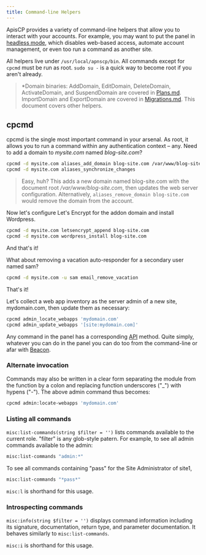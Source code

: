 ```yaml
---
title: Command-line Helpers
---
```

ApisCP provides a variety of command-line helpers that allow you to interact with your accounts. For example, you may want to put the panel in [headless mode](https://github.com/apisnetworks/apnscp-playbooks#toggling-headless-mode), which disables web-based access, automate account management, or even too run a command as another site.

All helpers live under `/usr/local/apnscp/bin`. All commands except for `cpcmd` must be run as root. `sudo su -` is a quick way to become root if you aren't already.

> *Domain binaries: AddDomain, EditDomain, DeleteDomain, ActivateDomain, and SuspendDomain are covered in [Plans.md](Plans.md). ImportDomain and ExportDomain are covered in [Migrations.md](Migrations.md). This document covers other helpers.

## cpcmd

cpcmd is the single most important command in your arsenal. As root, it allows you to run a command within any authentication context – any. Need to add a domain to *mysite.com* named *blog-site.com*?

```bash
cpcmd -d mysite.com aliases_add_domain blog-site.com /var/www/blog-site.com
cpcmd -d mysite.com aliases_synchronize_changes
```

> Easy, huh? This adds a new domain named blog-site.com with the document root */var/www/blog-site.com*, then updates the web server configuration. Alternatively, `aliases_remove_domain blog-site.com` would remove the domain from the account.

Now let's configure Let's Encrypt for the addon domain and install Wordpress.

```bash
cpcmd -d mysite.com letsencrypt_append blog-site.com
cpcmd -d mysite.com wordpress_install blog-site.com
```

And that's it!

What about removing a vacation auto-responder for a secondary user named sam?

```bash
cpcmd -d mysite.com -u sam email_remove_vacation
```

That's it!

Let's collect a web app inventory as the server admin of a new site, mydomain.com, then update them as necessary:

```bash
cpcmd admin_locate_webapps 'mydomain.com'
cpcmd admin_update_webapps '[site:mydomain.com]'
```

Any command in the panel has a corresponding [API](https://api.apiscp.com/) method. Quite simply, whatever you can do in the panel you can do too from the command-line or afar with [Beacon](https://github.com/apisnetworks/beacon).

### Alternate invocation

Commands may also be written in a clear form separating the module from the function by a colon and replacing function underscores ("_") with hypens ("-"). The above admin command thus becomes:

```bash
cpcmd admin:locate-webapps 'mydomain.com'
```

### Listing all commands

`misc:list-commands(string $filter = '')` lists commands available to the current role. "filter" is any glob-style patern. For example, to see all admin commands available to the admin:

```bash
misc:list-commands "admin:*"
```

To see all commands containing "pass" for the Site Administrator of site1,

```bash
misc:list-commands "*pass*"
```

`misc:l` is shorthand for this usage.

### Introspecting commands

`misc:info(string $filter = '')` displays command information including its signature, documentation, return type, and parameter documentation. It behaves similarly to `misc:list-commands`.

`misc:i` is shorthand for this usage.
